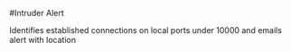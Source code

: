 #Intruder Alert

Identifies established connections on local ports under 10000 and emails alert with location